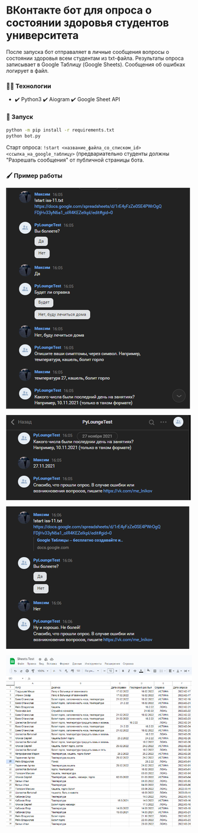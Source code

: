 # ВКонтакте бот для опроса о состоянии здоровья студентов университета 

После запуска бот отправаляет в личные сообщения вопросы о состоянии здоровья всем студентам из txt-файла. Результаты опроса записывает в Google Таблицу (Google Sheets). Сообщения об ошибках логирует в файл.

### 👨‍💻 Технологии
  - :heavy_check_mark: Python3 :heavy_check_mark: Aiogram :heavy_check_mark: Google Sheet API

### 👾 Запуск
```bash
python -m pip install -r requirements.txt
python bot.py
```
Старт опроса: ```!start <название_файла_со_списком_id> <ссылка_на_google_таблицу>``` (предвариательно студенты должны "Разрешать сообщения" от публичной страницы бота. 


### 🖌️ Пример работы
![alt text](https://github.com/Peopl3s/students-health-poll-vkbot-spo-hku/blob/main/screens/poll1.PNG)


![alt text](https://github.com/Peopl3s/students-health-poll-vkbot-spo-hku/blob/main/screens/poll2.PNG)


![alt text](https://github.com/Peopl3s/students-health-poll-vkbot-spo-hku/blob/main/screens/poll3.PNG)


![alt text](https://github.com/Peopl3s/students-health-poll-vkbot-spo-hku/blob/main/screens/table.PNG)


